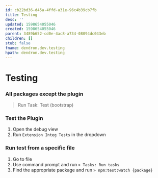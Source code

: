 ```yaml
---
id: cb22bd36-d45a-4ffd-a31e-96c4b39cb7fb
title: Testing
desc: ''
updated: 1598654055046
created: 1598654055046
parent: 3489b652-cd0e-4ac8-a734-08094dc043eb
children: []
stub: false
fname: dendron.dev.testing
hpath: dendron.dev.testing
---
```

# Testing

### All packages except the plugin

> Run Task: Test (bootstrap)

### Test the Plugin

1. Open the debug view
2. Run `Extension Integ Tests` in the dropdown

### Run test from a specific file

1. Go to file
2. Use command prompt and run `> Tasks: Run tasks`
3. Find the appropriate package and run `> npm:test:watch {package}`
